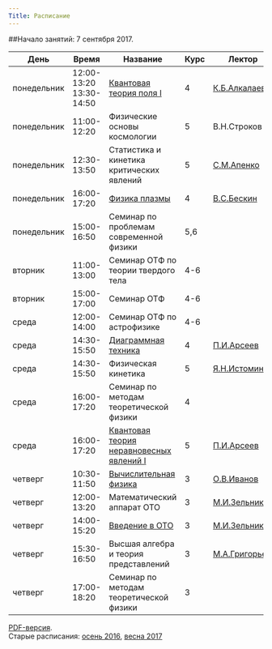 ```yaml
---
Title: Расписание
---
```


##Начало занятий: 7 сентября 2017.

| День   | Время| Название| Курс| Лектор| Место|
|--------|------|---------|-----|-------|------|
| понедельник   | 12:00-13:20<br>13:30-14:50| [Квантовая теория поля I](%base_url%?study%2Fplan%2Fqft1) | 4| [К.Б.Алкалаев](%base_url%?people%2Ftutors%2Falkalaev.kb)| Нижний зал ОТФ|
| понедельник   | 11:00-12:20| Физические основы космологии| 5| В.Н.Строков | Верхний зал ОТФ  |
| понедельник   | 12:30-13:50| Статистика и кинетика критических явлений| 5 | [С.М.Апенко](%base_url%?people%2Ftutors%2Fapenko.sm)| Верхний зал ОТФ|
| понедельник   | 16:00-17:20| [Физика плазмы](%base_url%?study%2Fplan%2Fplasma) | 4 | [В.С.Бескин](%base_url%?people%2Ftutors%2Fbeskin.vs) | Нижний зал ОТФ |
| понедельник   | 15:00-16:50| Семинар по проблемам современной физики | 5,6| | Верхний зал ОТФ|
| вторник       | 11:00-13:00| Семинар ОТФ по теории твердого тела  | 4-6 | | Верхний зал ОТФ  |
| вторник| 15:00-17:00    | Семинар ОТФ | 4-6 | | Конференц-зал ФИАН|
| среда  | 12:00-14:00 | Семинар ОТФ по астрофизике | 4-6 | | Нижний зал ОТФ |
| среда  | 14:30-15:50 | [Диаграммная техника](%base_url%?study%2Fplan%2Fdiagtech) | 4 | [П.И.Арсеев](%base_url%?people%2Ftutors%2Farseev.pi) | Верхний зал ОТФ |
| среда  | 14:30-15:50 | Физическая кинетика | 5 | [Я.Н.Истомин](%base_url%?people%2Ftutors%2Fistomin.yn) | Нижний зал ОТФ |
| среда  | 16:00-17:20 | Семинар по методам теоретической физики | 4 | | Верхний зал ОТФ |
| среда  | 16:00-17:20 | [Квантовая теория неравновесных явлений I](%base_url%?study%2Fplan%2Fneq1) | 5 | [П.И.Арсеев](%base_url%?people%2Ftutors%2Farseev.pi) | Нижний зал ОТФ |
| четверг| 10:30-11:50 | [Вычислительная физика](%base_url%?study%2Fplan%2Fcalcphys) | 3 | [О.В.Иванов](%base_url%?people%2Ftutors%2Fivanov.ov) | Верхний зал ОТФ |
| четверг| 12:00-13:20 | Математический аппарат ОТО | 3 | [М.И.Зельников](%base_url%?people%2Ftutors%2Fzelnikov.mi) | Верхний зал ОТФ |
| четверг| 14:00-15:20 | [Введение в ОТО](%base_url%?study%2Fplan%2Fgenrel) | 3 | [М.И.Зельников](%base_url%?people%2Ftutors%2Fzelnikov.mi) | Верхний зал ОТФ |
| четверг| 15:30-16:50 | Высшая алгебра и теория представлений | 3 | [М.А.Григорьев](%base_url%?people%2Ftutors%2Fgrigoryev.ma) | Верхний зал ОТФ |
| четверг| 17:00-18:20 | Семинар по методам теоретической физики | 3 | | Верхний зал ОТФ |

[PDF-версия](downloads/RaspisanieOsen2017.pdf).<br>
Старые расписания: [осень 2016](downloads/RaspisanieOsen2016.pdf), [весна 2017](downloads/RaspisanieVesna2017.pdf)

